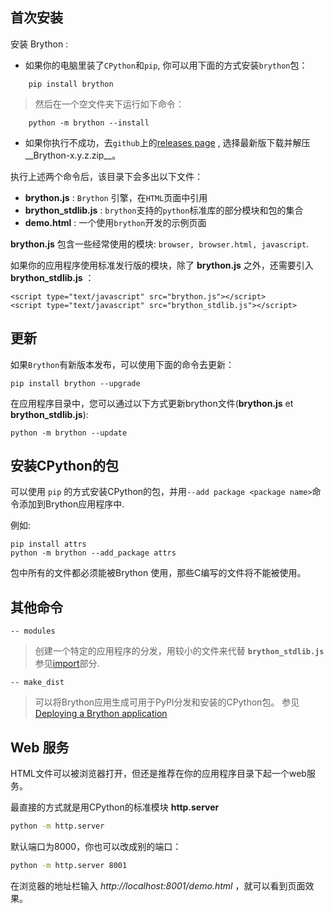 首次安装
------------------

安装 Brython :

- 如果你的电脑里装了`CPython`和`pip`, 你可以用下面的方式安装`brython`包：

```
    pip install brython
```

> 然后在一个空文件夹下运行如下命令：

```
    python -m brython --install
```

- 如果你执行不成功，去`github`上的[releases page](https://github.com/brython-dev/brython/releases)
, 选择最新版下载并解压__Brython-x.y.z.zip__。

执行上述两个命令后，该目录下会多出以下文件：
- __brython.js__ :  `Brython` 引擎，在`HTML`页面中引用
- __brython_stdlib.js__ :  `brython`支持的`python`标准库的部分模块和包的集合
- __demo.html__ :  一个使用`brython`开发的示例页面

__brython.js__ 包含一些经常使用的模块: `browser, browser.html, javascript`.

如果你的应用程序使用标准发行版的模块，除了 __brython.js__ 之外，还需要引入 __brython_stdlib.js__ ：
```
<script type="text/javascript" src="brython.js"></script>
<script type="text/javascript" src="brython_stdlib.js"></script>
```

更新
-------
如果`Brython`有新版本发布，可以使用下面的命令去更新：

```
pip install brython --upgrade
```

在应用程序目录中，您可以通过以下方式更新brython文件(__brython.js__ et __brython_stdlib.js__):

```
python -m brython --update
```

安装CPython的包
----------------------------
可以使用 `pip` 的方式安装CPython的包，并用`--add package <package name>`命令添加到Brython应用程序中.

例如:
```
pip install attrs
python -m brython --add_package attrs
```

包中所有的文件都必须能被Brython 使用，那些C编写的文件将不能被使用。

其他命令
--------------

`-- modules`

> 创建一个特定的应用程序的分发，用较小的文件来代替 __`brython_stdlib.js`__ 
> 参见[import](import.html)部分.

`-- make_dist`

> 可以将Brython应用生成可用于PyPI分发和安装的CPython包。
> 参见 [Deploying a Brython application](deploy.html)

Web 服务
----------
HTML文件可以被浏览器打开，但还是推荐在你的应用程序目录下起一个web服务。

最直接的方式就是用CPython的标准模块 **http.server** 

```bash
python -m http.server
```

默认端口为8000，你也可以改成别的端口：

```bash
python -m http.server 8001
```
在浏览器的地址栏输入 _http://localhost:8001/demo.html_ ，就可以看到页面效果。
